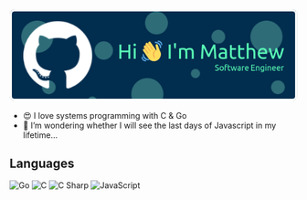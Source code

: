 ![Header](./github-header-image.png)

- 😍 I love systems programming with C & Go
- 🤔 I’m wondering whether I will see the last days of Javascript in my lifetime...

## Languages

![Go](https://img.shields.io/badge/-Go-2b2b2b?&logo=Go)
![C](https://img.shields.io/badge/-C-2b2b2b?&logo=C)
![C Sharp](https://img.shields.io/badge/-C%20Sharp-2b2b2b?&logo=Csharp)
![JavaScript](https://img.shields.io/badge/-Javascript-2b2b2b?&logo=Javascript)
